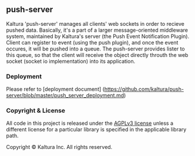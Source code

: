 ## push-server

Kaltura 'push-server' manages all clients' web sockets in order to recieve pushed data. Basically, it's a part of a larger message-oriented middleware system, maintained by Kaltura's server (the Push Event Notification Plugin). Client can register to event (using the push plugin), and once the event occures, it will be pushed into a queue. The push-server provides lister to this queue, so that the client will receive the object directly throuth the web socket (socket io implementation) into its application.

### Deployment
Please refer to [deployment document] (https://github.com/kaltura/push-server/blob/master/push_server_deployment.md)

### Copyright & License

All code in this project is released under the [AGPLv3 license](http://www.gnu.org/licenses/agpl-3.0.html) unless a different license for a particular library is specified in the applicable library path. 

Copyright © Kaltura Inc. All rights reserved.